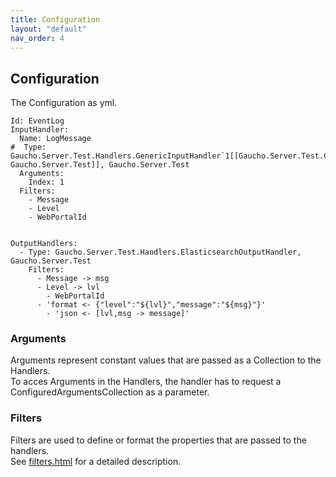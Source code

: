 ```yaml
---
title: Configuration
layout: "default"
nav_order: 4
---
```

## Configuration

The Configuration as yml.
```
Id: EventLog
InputHandler:
  Name: LogMessage
#  Type: Gaucho.Server.Test.Handlers.GenericInputHandler`1[[Gaucho.Server.Test.Controllers.LogMessage, Gaucho.Server.Test]], Gaucho.Server.Test
  Arguments:
    Index: 1
  Filters:
    - Message
    - Level
    - WebPortalId


OutputHandlers:
  - Type: Gaucho.Server.Test.Handlers.ElasticsearchOutputHandler, Gaucho.Server.Test
    Filters:
      - Message -> msg
      - Level -> lvl
	    - WebPortalId
      - 'format <- {"level":"${lvl}","message":"${msg}"}'
	    - 'json <- [lvl,msg -> message]'
```

### Arguments
Arguments represent constant values that are passed as a Collection to the Handlers.  
To acces Arguments in the Handlers, the handler has to request a ConfiguredArgumentsCollection as a parameter.  


### Filters
Filters are used to define or format the properties that are passed to the handlers.  
See [filters.html](Filters) for a detailed description.
